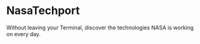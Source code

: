# NasaTechport
Without leaving your Terminal, discover the technologies NASA is working on every day.
